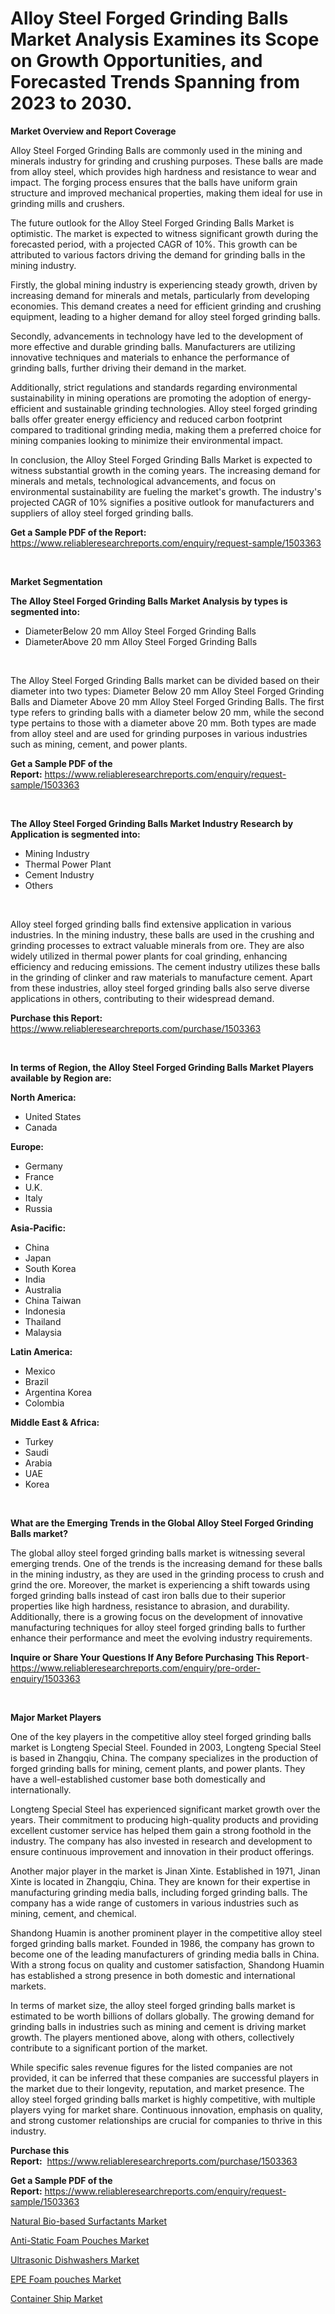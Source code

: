 <p><h1>Alloy Steel Forged Grinding Balls Market Analysis Examines its Scope on Growth Opportunities, and Forecasted Trends Spanning from 2023 to 2030.</h1></p><p><strong>Market Overview and Report Coverage</strong></p>
<p><p>Alloy Steel Forged Grinding Balls are commonly used in the mining and minerals industry for grinding and crushing purposes. These balls are made from alloy steel, which provides high hardness and resistance to wear and impact. The forging process ensures that the balls have uniform grain structure and improved mechanical properties, making them ideal for use in grinding mills and crushers.</p><p>The future outlook for the Alloy Steel Forged Grinding Balls Market is optimistic. The market is expected to witness significant growth during the forecasted period, with a projected CAGR of 10%. This growth can be attributed to various factors driving the demand for grinding balls in the mining industry.</p><p>Firstly, the global mining industry is experiencing steady growth, driven by increasing demand for minerals and metals, particularly from developing economies. This demand creates a need for efficient grinding and crushing equipment, leading to a higher demand for alloy steel forged grinding balls.</p><p>Secondly, advancements in technology have led to the development of more effective and durable grinding balls. Manufacturers are utilizing innovative techniques and materials to enhance the performance of grinding balls, further driving their demand in the market.</p><p>Additionally, strict regulations and standards regarding environmental sustainability in mining operations are promoting the adoption of energy-efficient and sustainable grinding technologies. Alloy steel forged grinding balls offer greater energy efficiency and reduced carbon footprint compared to traditional grinding media, making them a preferred choice for mining companies looking to minimize their environmental impact.</p><p>In conclusion, the Alloy Steel Forged Grinding Balls Market is expected to witness substantial growth in the coming years. The increasing demand for minerals and metals, technological advancements, and focus on environmental sustainability are fueling the market's growth. The industry's projected CAGR of 10% signifies a positive outlook for manufacturers and suppliers of alloy steel forged grinding balls.</p></p>
<p><strong>Get a Sample PDF of the Report:</strong> <a href="https://www.reliableresearchreports.com/enquiry/request-sample/1503363">https://www.reliableresearchreports.com/enquiry/request-sample/1503363</a></p>
<p>&nbsp;</p>
<p><strong>Market Segmentation</strong></p>
<p><strong>The Alloy Steel Forged Grinding Balls Market Analysis by types is segmented into:</strong></p>
<p><ul><li>DiameterBelow 20 mm Alloy Steel Forged Grinding Balls</li><li>DiameterAbove 20 mm Alloy Steel Forged Grinding Balls</li></ul></p>
<p>&nbsp;</p>
<p><p>The Alloy Steel Forged Grinding Balls market can be divided based on their diameter into two types: Diameter Below 20 mm Alloy Steel Forged Grinding Balls and Diameter Above 20 mm Alloy Steel Forged Grinding Balls. The first type refers to grinding balls with a diameter below 20 mm, while the second type pertains to those with a diameter above 20 mm. Both types are made from alloy steel and are used for grinding purposes in various industries such as mining, cement, and power plants.</p></p>
<p><strong>Get a Sample PDF of the Report:</strong>&nbsp;<a href="https://www.reliableresearchreports.com/enquiry/request-sample/1503363">https://www.reliableresearchreports.com/enquiry/request-sample/1503363</a></p>
<p>&nbsp;</p>
<p><strong>The Alloy Steel Forged Grinding Balls Market Industry Research by Application is segmented into:</strong></p>
<p><ul><li>Mining Industry</li><li>Thermal Power Plant</li><li>Cement Industry</li><li>Others</li></ul></p>
<p>&nbsp;</p>
<p><p>Alloy steel forged grinding balls find extensive application in various industries. In the mining industry, these balls are used in the crushing and grinding processes to extract valuable minerals from ore. They are also widely utilized in thermal power plants for coal grinding, enhancing efficiency and reducing emissions. The cement industry utilizes these balls in the grinding of clinker and raw materials to manufacture cement. Apart from these industries, alloy steel forged grinding balls also serve diverse applications in others, contributing to their widespread demand.</p></p>
<p><strong>Purchase this Report:</strong>&nbsp; <a href="https://www.reliableresearchreports.com/purchase/1503363">https://www.reliableresearchreports.com/purchase/1503363</a></p>
<p>&nbsp;</p>
<p><strong>In terms of Region, the Alloy Steel Forged Grinding Balls Market Players available by Region are:</strong></p>
<p>
    <p> <strong> North America: </strong>
        <ul>
            <li>United States</li>
            <li>Canada</li>
        </ul>
        </p> 
    <p> <strong> Europe: </strong>
        <ul>
            <li>Germany</li>
            <li>France</li>
            <li>U.K.</li>
            <li>Italy</li>
            <li>Russia</li>
        </ul>
        </p> 
    <p> <strong> Asia-Pacific: </strong>
        <ul>
            <li>China</li>
            <li>Japan</li>
            <li>South Korea</li>
            <li>India</li>
            <li>Australia</li>
            <li>China Taiwan</li>
            <li>Indonesia</li>
            <li>Thailand</li>
            <li>Malaysia</li>
        </ul>
        </p> 
    <p> <strong> Latin America: </strong>
        <ul>
            <li>Mexico</li>
            <li>Brazil</li>
            <li>Argentina Korea</li>
            <li>Colombia</li>
        </ul>
        </p> 
    <p> <strong> Middle East & Africa: </strong>
        <ul>
            <li>Turkey</li>
            <li>Saudi</li>
            <li>Arabia</li>
            <li>UAE</li>
            <li>Korea</li>
        </ul>
    </p>
    </p>
<p>&nbsp;</p>
<p><strong>What are the Emerging Trends in the Global Alloy Steel Forged Grinding Balls market?</strong></p>
<p><p>The global alloy steel forged grinding balls market is witnessing several emerging trends. One of the trends is the increasing demand for these balls in the mining industry, as they are used in the grinding process to crush and grind the ore. Moreover, the market is experiencing a shift towards using forged grinding balls instead of cast iron balls due to their superior properties like high hardness, resistance to abrasion, and durability. Additionally, there is a growing focus on the development of innovative manufacturing techniques for alloy steel forged grinding balls to further enhance their performance and meet the evolving industry requirements.</p></p>
<p><strong>Inquire or Share Your Questions If Any Before Purchasing This Report</strong>- <a href="https://www.reliableresearchreports.com/enquiry/pre-order-enquiry/1503363">https://www.reliableresearchreports.com/enquiry/pre-order-enquiry/1503363</a></p>
<p>&nbsp;</p>
<p><strong>Major Market Players</strong></p>
<p><p>One of the key players in the competitive alloy steel forged grinding balls market is Longteng Special Steel. Founded in 2003, Longteng Special Steel is based in Zhangqiu, China. The company specializes in the production of forged grinding balls for mining, cement plants, and power plants. They have a well-established customer base both domestically and internationally.</p><p>Longteng Special Steel has experienced significant market growth over the years. Their commitment to producing high-quality products and providing excellent customer service has helped them gain a strong foothold in the industry. The company has also invested in research and development to ensure continuous improvement and innovation in their product offerings.</p><p>Another major player in the market is Jinan Xinte. Established in 1971, Jinan Xinte is located in Zhangqiu, China. They are known for their expertise in manufacturing grinding media balls, including forged grinding balls. The company has a wide range of customers in various industries such as mining, cement, and chemical.</p><p>Shandong Huamin is another prominent player in the competitive alloy steel forged grinding balls market. Founded in 1986, the company has grown to become one of the leading manufacturers of grinding media balls in China. With a strong focus on quality and customer satisfaction, Shandong Huamin has established a strong presence in both domestic and international markets.</p><p>In terms of market size, the alloy steel forged grinding balls market is estimated to be worth billions of dollars globally. The growing demand for grinding balls in industries such as mining and cement is driving market growth. The players mentioned above, along with others, collectively contribute to a significant portion of the market.</p><p>While specific sales revenue figures for the listed companies are not provided, it can be inferred that these companies are successful players in the market due to their longevity, reputation, and market presence. The alloy steel forged grinding balls market is highly competitive, with multiple players vying for market share. Continuous innovation, emphasis on quality, and strong customer relationships are crucial for companies to thrive in this industry.</p></p>
<p><strong>Purchase this Report:</strong>&nbsp;&nbsp;<a href="https://www.reliableresearchreports.com/purchase/1503363">https://www.reliableresearchreports.com/purchase/1503363</a></p>
<p></p>
<p><strong>Get a Sample PDF of the Report:</strong>&nbsp;<a href="https://www.reliableresearchreports.com/enquiry/request-sample/1503363">https://www.reliableresearchreports.com/enquiry/request-sample/1503363</a></p>
<p><p><a href="https://github.com/pizolina/Market-Research-Report-List-1/blob/main/natural-bio-based-surfactants-market.md">Natural Bio-based Surfactants Market</a></p><p><a href="https://www.linkedin.com/pulse/anti-static-foam-pouches-market-research-report-provides/">Anti-Static Foam Pouches Market</a></p><p><a href="https://medium.com/@kimwalker82/ultrasonic-dishwashers-market-size-growth-forecast-2023-2030-a8e4b82fc620">Ultrasonic Dishwashers Market</a></p><p><a href="https://www.linkedin.com/pulse/epe-foam-pouches-market-insights-players-forecast-till/">EPE Foam pouches Market</a></p><p><a href="https://medium.com/@shubham99912151/container-ship-market-size-growth-forecast-2023-2030-fbe6e268723f">Container Ship Market</a></p></p>